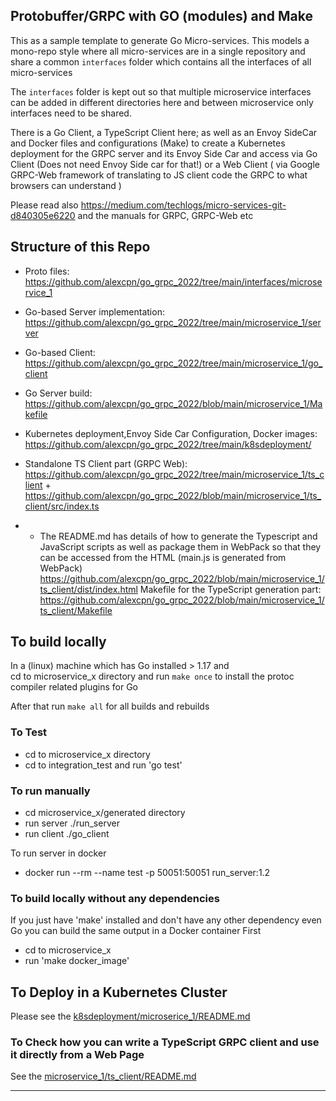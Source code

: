 
## Protobuffer/GRPC with GO (modules)  and Make


This as a sample template to generate Go Micro-services. This models a mono-repo style where all micro-services are in a single repository and share a common `interfaces` folder which contains all the interfaces of all micro-services

The `interfaces` folder is kept out so that multiple microservice interfaces can be added in different directories here
and between microservice only interfaces need to be shared.

There is a Go Client, a TypeScript Client here; as well as an Envoy SideCar and Docker files and configurations (Make) to create a Kubernetes deployment for the GRPC server and its Envoy Side Car and access via Go Client (Does not need Envoy Side car for that!) or a Web Client ( via Google GRPC-Web framework of translating to JS client code the GRPC to what browsers can understand  )

Please read also  https://medium.com/techlogs/micro-services-git-d840305e6220 and the manuals for GRPC, GRPC-Web etc

## Structure of this Repo

- Proto files: https://github.com/alexcpn/go_grpc_2022/tree/main/interfaces/microservice_1
- Go-based Server implementation: https://github.com/alexcpn/go_grpc_2022/tree/main/microservice_1/server
- Go-based Client: https://github.com/alexcpn/go_grpc_2022/tree/main/microservice_1/go_client
- Go Server build: https://github.com/alexcpn/go_grpc_2022/blob/main/microservice_1/Makefile

- Kubernetes deployment,Envoy Side Car Configuration, Docker images: https://github.com/alexcpn/go_grpc_2022/tree/main/k8sdeployment/ 

- Standalone TS Client part (GRPC Web): https://github.com/alexcpn/go_grpc_2022/tree/main/microservice_1/ts_client + https://github.com/alexcpn/go_grpc_2022/blob/main/microservice_1/ts_client/src/index.ts

- - The README.md has details of how to generate the Typescript and JavaScript scripts as well as package them in WebPack so that they can be accessed from the HTML (main.js is generated from WebPack)
https://github.com/alexcpn/go_grpc_2022/blob/main/microservice_1/ts_client/dist/index.html
Makefile for the TypeScript generation part:
https://github.com/alexcpn/go_grpc_2022/blob/main/microservice_1/ts_client/Makefile

## To build locally 

In a (linux) machine which has Go installed > 1.17 and  
cd to microservice_x directory and run `make once` to install the protoc compiler related plugins for Go

After that run `make all` for all builds and rebuilds

### To Test

- cd to microservice_x directory
- cd to integration_test  and run 'go test' 

### To run manually

- cd  microservice_x/generated directory
- run server   ./run_server
- run client  ./go_client

To run server in docker

- docker run --rm --name test -p 50051:50051 run_server:1.2


### To build locally without any dependencies

If you just have 'make' installed and don't have any other dependency even Go you can build
the same output in a Docker container
First
 - cd to microservice_x 
 - run 'make docker_image'

## To Deploy in a Kubernetes Cluster

Please see the [k8sdeployment/microserice_1/README.md](k8sdeployment/README.md) 

### To Check how you can write a TypeScript GRPC client and use it directly from a Web Page

See the [microservice_1/ts_client/README.md](microservice_1/ts_client/README.md)

---


